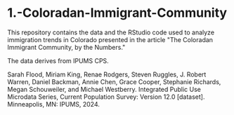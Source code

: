 # 1.-Coloradan-Immigrant-Community

This repository contains the data and the RStudio code used to analyze immigration trends in Colorado presented in the article "The Coloradan Immigrant Community, by the Numbers." 

The data derives from IPUMS CPS. 

Sarah Flood, Miriam King, Renae Rodgers, Steven Ruggles, J. Robert Warren, Daniel Backman, Annie Chen, Grace Cooper, Stephanie Richards, Megan Schouweiler, and Michael Westberry. Integrated Public Use Microdata Series, Current Population Survey: Version 12.0 [dataset]. Minneapolis, MN: IPUMS, 2024.
